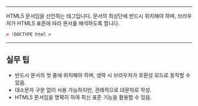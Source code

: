 
---
HTML5 문서임을 선언하는 태그입니다. 문서의 최상단에 반드시 위치해야 하며, 브라우저가 HTML5 표준에 따라 문서를 해석하도록 합니다.

```html
< !DOCTYPE html >
```

---

## 실무 팁
- 반드시 문서의 첫 줄에 위치해야 하며, 생략 시 브라우저가 호환성 모드로 동작할 수 있음.
- 대소문자 구분 없이 사용 가능하지만, 관례적으로 대문자로 작성.
- HTML5 문서임을 명확히 하여 최신 표준 기능을 활용할 수 있음.
